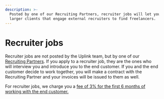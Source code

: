 ```yaml
---
description: >-
  Posted by one of our Recruiting Partners, recruiter jobs will let you work for
  larger clients that engage external recruiters to find freelancers.
---
```


# Recruiter jobs

Recruiter jobs are not posted by the Uplink team, but by one of our [Recruiting Partners](https://kb.uplink.tech/freelancers/middleman-jobs#recruiting-partners). If you apply to a recruiter job, they are the ones who will interview you and introduce you to the end customer. If you and the end customer decide to work together, you will make a contract with the Recruiting Partner and your invoices will be issued to them as well.

For recruiter jobs, we charge you a [fee of 3% for the first 6 months of working with the end customer.](https://kb.uplink.tech/freelancers/our-fee)

